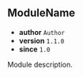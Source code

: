 ## ModuleName 

* **author** `Author`
* **version** `1.1.0`
* **since** `1.0`

Module description.

